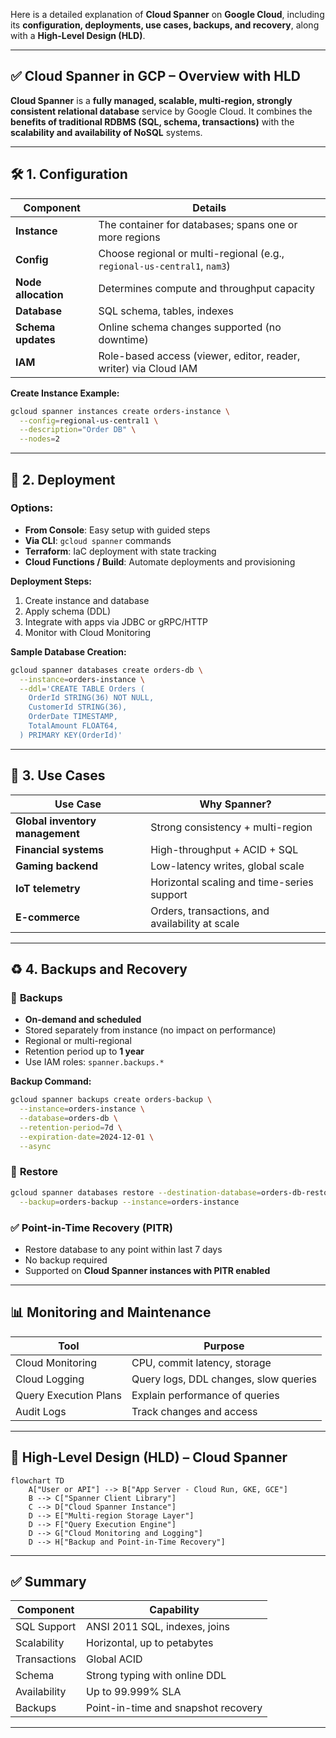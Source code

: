 Here is a detailed explanation of **Cloud Spanner** on **Google Cloud**, including its **configuration, deployments, use cases, backups, and recovery**, along with a **High-Level Design (HLD)**.

---

## ✅ **Cloud Spanner in GCP – Overview with HLD**

**Cloud Spanner** is a **fully managed, scalable, multi-region, strongly consistent relational database** service by Google Cloud. It combines the **benefits of traditional RDBMS (SQL, schema, transactions)** with the **scalability and availability of NoSQL** systems.

---

## 🛠️ 1. **Configuration**

| Component           | Details                                                                  |
| ------------------- | ------------------------------------------------------------------------ |
| **Instance**        | The container for databases; spans one or more regions                   |
| **Config**          | Choose regional or multi-regional (e.g., `regional-us-central1`, `nam3`) |
| **Node allocation** | Determines compute and throughput capacity                               |
| **Database**        | SQL schema, tables, indexes                                              |
| **Schema updates**  | Online schema changes supported (no downtime)                            |
| **IAM**             | Role-based access (viewer, editor, reader, writer) via Cloud IAM         |

**Create Instance Example:**

```bash
gcloud spanner instances create orders-instance \
  --config=regional-us-central1 \
  --description="Order DB" \
  --nodes=2
```

---

## 🚀 2. **Deployment**

### Options:

* **From Console**: Easy setup with guided steps
* **Via CLI**: `gcloud spanner` commands
* **Terraform**: IaC deployment with state tracking
* **Cloud Functions / Build**: Automate deployments and provisioning

**Deployment Steps:**

1. Create instance and database
2. Apply schema (DDL)
3. Integrate with apps via JDBC or gRPC/HTTP
4. Monitor with Cloud Monitoring

**Sample Database Creation:**

```bash
gcloud spanner databases create orders-db \
  --instance=orders-instance \
  --ddl='CREATE TABLE Orders (
    OrderId STRING(36) NOT NULL,
    CustomerId STRING(36),
    OrderDate TIMESTAMP,
    TotalAmount FLOAT64,
  ) PRIMARY KEY(OrderId)'
```

---

## 💼 3. **Use Cases**

| Use Case                        | Why Spanner?                                    |
| ------------------------------- | ----------------------------------------------- |
| **Global inventory management** | Strong consistency + multi-region               |
| **Financial systems**           | High-throughput + ACID + SQL                    |
| **Gaming backend**              | Low-latency writes, global scale                |
| **IoT telemetry**               | Horizontal scaling and time-series support      |
| **E-commerce**                  | Orders, transactions, and availability at scale |

---

## ♻️ 4. **Backups and Recovery**

### 🔁 **Backups**

* **On-demand and scheduled**
* Stored separately from instance (no impact on performance)
* Regional or multi-regional
* Retention period up to **1 year**
* Use IAM roles: `spanner.backups.*`

**Backup Command:**

```bash
gcloud spanner backups create orders-backup \
  --instance=orders-instance \
  --database=orders-db \
  --retention-period=7d \
  --expiration-date=2024-12-01 \
  --async
```

### 🧩 **Restore**

```bash
gcloud spanner databases restore --destination-database=orders-db-restore \
  --backup=orders-backup --instance=orders-instance
```

### ✅ **Point-in-Time Recovery (PITR)**

* Restore database to any point within last 7 days
* No backup required
* Supported on **Cloud Spanner instances with PITR enabled**

---

## 📊 Monitoring and Maintenance

| Tool                  | Purpose                               |
| --------------------- | ------------------------------------- |
| Cloud Monitoring      | CPU, commit latency, storage          |
| Cloud Logging         | Query logs, DDL changes, slow queries |
| Query Execution Plans | Explain performance of queries        |
| Audit Logs            | Track changes and access              |

---

## 🧩 **High-Level Design (HLD) – Cloud Spanner**

```mermaid
flowchart TD
    A["User or API"] --> B["App Server - Cloud Run, GKE, GCE"]
    B --> C["Spanner Client Library"]
    C --> D["Cloud Spanner Instance"]
    D --> E["Multi-region Storage Layer"]
    D --> F["Query Execution Engine"]
    D --> G["Cloud Monitoring and Logging"]
    D --> H["Backup and Point-in-Time Recovery"]
```

---

## ✅ Summary

| Component    | Capability                          |
| ------------ | ----------------------------------- |
| SQL Support  | ANSI 2011 SQL, indexes, joins       |
| Scalability  | Horizontal, up to petabytes         |
| Transactions | Global ACID                         |
| Schema       | Strong typing with online DDL       |
| Availability | Up to 99.999% SLA                   |
| Backups      | Point-in-time and snapshot recovery |

---

